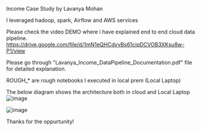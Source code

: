 Income Case Study by Lavanya Mohan

I leveraged hadoop, spark, Airflow and AWS services

Please check the video DEMO where i have explained end to end cloud data pipeline.
https://drive.google.com/file/d/1mN1eQHCdvvBs61cipDCVOB3XKsu8w-P1/view

Please go through "Lavanya_Income_DataPipeline_Documentation.pdf" file for detailed explanation.

ROUGH_* are rough notebooks I executed in local prem (Local Laptop)

The below diagram shows the architecture both in cloud and Local Laptop
![image](https://github.com/Lavanya-Mohan/Income_Case_study/assets/67742417/e2abccc9-eb34-46b3-8bc6-3b87f302fb8b)

![image](https://github.com/Lavanya-Mohan/Income_Case_study/assets/67742417/4329c4e9-c3cc-434b-9de4-e25b4a16c1ae)

Thanks for the oppurtunity!

